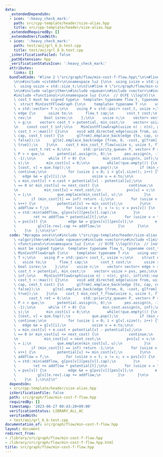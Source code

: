```yaml
---
data:
  _extendedDependsOn:
  - icon: ':heavy_check_mark:'
    path: src/cpp-template/header/size-alias.hpp
    title: src/cpp-template/header/size-alias.hpp
  _extendedRequiredBy: []
  _extendedVerifiedWith:
  - icon: ':heavy_check_mark:'
    path: test/aoj/grl_6_b.test.cpp
    title: test/aoj/grl_6_b.test.cpp
  _isVerificationFailed: false
  _pathExtension: hpp
  _verificationStatusIcon: ':heavy_check_mark:'
  attributes:
    links: []
  bundledCode: "#line 2 \"src/graph/flow/min-cost-f-flow.hpp\"\n\n#line 2 \"src/cpp-template/header/size-alias.hpp\"\
    \n\n#include <cstddef>\n\nnamespace luz {\n\n  using isize = std::ptrdiff_t;\n\
    \  using usize = std::size_t;\n\n}\n#line 4 \"src/graph/flow/min-cost-f-flow.hpp\"\
    \n\n#include <algorithm>\n#include <queue>\n#include <vector>\n#include <limits>\n\
    #include <functional>\n\nnamespace luz {\n\n  // O(FE \\log(V))\n  // [note]:\
    \ cost_t must be signed type\n  template< typename flow_t, typename cost_t >\n\
    \  struct MinCostFFlowGraph {\n\n    template< typename T >\n    using vector\
    \ = std::vector< T >;\n\n    using P = std::pair< cost_t, usize >;\n\n    struct\
    \ edge {\n      usize to;\n      flow_t cap;\n      cost_t cost;\n      usize\
    \ rev;\n      bool isrev;\n    };\n\n    usize n;\n    vector< vector< edge >\
    \ > g;\n    vector< cost_t > potential, min_cost;\n    vector< usize > pvs, pes;\n\
    \n    const cost_t inf;\n\n    MinCostFFlowGraph(usize n) : n(n), g(n), inf(std::numeric_limits<\
    \ cost_t >::max()) {}\n\n    void add_directed_edge(usize from, usize to, flow_t\
    \ cap, cost_t cost) {\n      g[from].emplace_back(edge {to, cap, cost, g[to].size(),\
    \ false});\n      g[to].emplace_back(edge {from, 0, -cost, g[from].size() - 1,\
    \ true});\n    }\n\n    cost_t min_cost_f_flow(usize s, usize t, flow_t f) {\n\
    \      cost_t ret = 0;\n\n      std::priority_queue< P, vector< P >, std::greater<\
    \ P > > que;\n      potential.assign(n, 0);\n      pes.assign(n, -1);\n      pvs.assign(n,\
    \ -1);\n\n      while (f > 0) {\n        min_cost.assign(n, inf);\n        que.emplace(0,\
    \ s);\n        min_cost[s] = 0;\n\n        while(!que.empty()) {\n          auto\
    \ [cost, v] = que.top();\n          que.pop();\n          if (min_cost[v] < cost)\
    \ continue;\n\n          for (usize i = 0; i < g[v].size(); i++) {\n         \
    \   edge &e = g[v][i];\n            usize u = e.to;\n\n            cost_t next_cost\
    \ = min_cost[v] + e.cost + potential[v] - potential[u];\n\n            if (e.cap\
    \ == 0 or min_cost[u] <= next_cost) {\n              continue;\n            }\n\
    \n            min_cost[u] = next_cost;\n            pvs[u] = v;\n            pes[u]\
    \ = i;\n            que.emplace(min_cost[u], u);\n          }\n        }\n\n \
    \       if (min_cost[t] == inf) return -1;\n\n        for (usize v = 0; v < n;\
    \ v++) {\n          potential[v] += min_cost[v];\n        }\n\n        flow_t\
    \ addflow = f;\n        for (usize v = t; v != s; v = pvs[v]) {\n          addflow\
    \ = std::min(addflow, g[pvs[v]][pes[v]].cap);\n        }\n        f -= addflow;\n\
    \        ret += addflow * potential[t];\n\n        for (usize v = t; v != s; v\
    \ = pvs[v]) {\n          edge &e = g[pvs[v]][pes[v]];\n          e.cap -= addflow;\n\
    \          g[v][e.rev].cap += addflow;\n        }\n      }\n\n      return ret;\n\
    \    }\n  };\n\n}\n"
  code: "#pragma once\n\n#include \"src/cpp-template/header/size-alias.hpp\"\n\n#include\
    \ <algorithm>\n#include <queue>\n#include <vector>\n#include <limits>\n#include\
    \ <functional>\n\nnamespace luz {\n\n  // O(FE \\log(V))\n  // [note]: cost_t\
    \ must be signed type\n  template< typename flow_t, typename cost_t >\n  struct\
    \ MinCostFFlowGraph {\n\n    template< typename T >\n    using vector = std::vector<\
    \ T >;\n\n    using P = std::pair< cost_t, usize >;\n\n    struct edge {\n   \
    \   usize to;\n      flow_t cap;\n      cost_t cost;\n      usize rev;\n     \
    \ bool isrev;\n    };\n\n    usize n;\n    vector< vector< edge > > g;\n    vector<\
    \ cost_t > potential, min_cost;\n    vector< usize > pvs, pes;\n\n    const cost_t\
    \ inf;\n\n    MinCostFFlowGraph(usize n) : n(n), g(n), inf(std::numeric_limits<\
    \ cost_t >::max()) {}\n\n    void add_directed_edge(usize from, usize to, flow_t\
    \ cap, cost_t cost) {\n      g[from].emplace_back(edge {to, cap, cost, g[to].size(),\
    \ false});\n      g[to].emplace_back(edge {from, 0, -cost, g[from].size() - 1,\
    \ true});\n    }\n\n    cost_t min_cost_f_flow(usize s, usize t, flow_t f) {\n\
    \      cost_t ret = 0;\n\n      std::priority_queue< P, vector< P >, std::greater<\
    \ P > > que;\n      potential.assign(n, 0);\n      pes.assign(n, -1);\n      pvs.assign(n,\
    \ -1);\n\n      while (f > 0) {\n        min_cost.assign(n, inf);\n        que.emplace(0,\
    \ s);\n        min_cost[s] = 0;\n\n        while(!que.empty()) {\n          auto\
    \ [cost, v] = que.top();\n          que.pop();\n          if (min_cost[v] < cost)\
    \ continue;\n\n          for (usize i = 0; i < g[v].size(); i++) {\n         \
    \   edge &e = g[v][i];\n            usize u = e.to;\n\n            cost_t next_cost\
    \ = min_cost[v] + e.cost + potential[v] - potential[u];\n\n            if (e.cap\
    \ == 0 or min_cost[u] <= next_cost) {\n              continue;\n            }\n\
    \n            min_cost[u] = next_cost;\n            pvs[u] = v;\n            pes[u]\
    \ = i;\n            que.emplace(min_cost[u], u);\n          }\n        }\n\n \
    \       if (min_cost[t] == inf) return -1;\n\n        for (usize v = 0; v < n;\
    \ v++) {\n          potential[v] += min_cost[v];\n        }\n\n        flow_t\
    \ addflow = f;\n        for (usize v = t; v != s; v = pvs[v]) {\n          addflow\
    \ = std::min(addflow, g[pvs[v]][pes[v]].cap);\n        }\n        f -= addflow;\n\
    \        ret += addflow * potential[t];\n\n        for (usize v = t; v != s; v\
    \ = pvs[v]) {\n          edge &e = g[pvs[v]][pes[v]];\n          e.cap -= addflow;\n\
    \          g[v][e.rev].cap += addflow;\n        }\n      }\n\n      return ret;\n\
    \    }\n  };\n\n}\n"
  dependsOn:
  - src/cpp-template/header/size-alias.hpp
  isVerificationFile: false
  path: src/graph/flow/min-cost-f-flow.hpp
  requiredBy: []
  timestamp: '2023-06-27 00:43:20+09:00'
  verificationStatus: LIBRARY_ALL_AC
  verifiedWith:
  - test/aoj/grl_6_b.test.cpp
documentation_of: src/graph/flow/min-cost-f-flow.hpp
layout: document
redirect_from:
- /library/src/graph/flow/min-cost-f-flow.hpp
- /library/src/graph/flow/min-cost-f-flow.hpp.html
title: src/graph/flow/min-cost-f-flow.hpp
---
```

